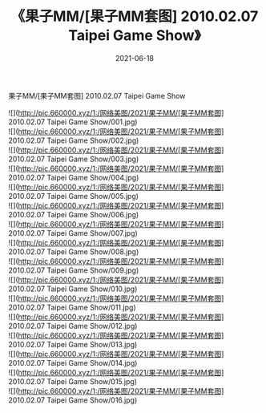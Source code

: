﻿---
layout: post
title:  《果子MM/[果子MM套图] 2010.02.07 Taipei Game Show》
date:   2021-06-18
img: http://pic.660000.xyz/1:/网络美图/2021/果子MM/[果子MM套图] 2010.02.07 Taipei Game Show/000.jpg
categories: [美女, 清纯, 唯美]
---

果子MM/[果子MM套图] 2010.02.07 Taipei Game Show

 ![](http://pic.660000.xyz/1:/网络美图/2021/果子MM/[果子MM套图] 2010.02.07 Taipei Game Show/001.jpg) <br>![](http://pic.660000.xyz/1:/网络美图/2021/果子MM/[果子MM套图] 2010.02.07 Taipei Game Show/002.jpg) <br>![](http://pic.660000.xyz/1:/网络美图/2021/果子MM/[果子MM套图] 2010.02.07 Taipei Game Show/003.jpg) <br>![](http://pic.660000.xyz/1:/网络美图/2021/果子MM/[果子MM套图] 2010.02.07 Taipei Game Show/004.jpg) <br>![](http://pic.660000.xyz/1:/网络美图/2021/果子MM/[果子MM套图] 2010.02.07 Taipei Game Show/005.jpg) <br>![](http://pic.660000.xyz/1:/网络美图/2021/果子MM/[果子MM套图] 2010.02.07 Taipei Game Show/006.jpg) <br>![](http://pic.660000.xyz/1:/网络美图/2021/果子MM/[果子MM套图] 2010.02.07 Taipei Game Show/007.jpg) <br>![](http://pic.660000.xyz/1:/网络美图/2021/果子MM/[果子MM套图] 2010.02.07 Taipei Game Show/008.jpg) <br>![](http://pic.660000.xyz/1:/网络美图/2021/果子MM/[果子MM套图] 2010.02.07 Taipei Game Show/009.jpg) <br>![](http://pic.660000.xyz/1:/网络美图/2021/果子MM/[果子MM套图] 2010.02.07 Taipei Game Show/010.jpg) <br>![](http://pic.660000.xyz/1:/网络美图/2021/果子MM/[果子MM套图] 2010.02.07 Taipei Game Show/011.jpg) <br>![](http://pic.660000.xyz/1:/网络美图/2021/果子MM/[果子MM套图] 2010.02.07 Taipei Game Show/012.jpg) <br>![](http://pic.660000.xyz/1:/网络美图/2021/果子MM/[果子MM套图] 2010.02.07 Taipei Game Show/013.jpg) <br>![](http://pic.660000.xyz/1:/网络美图/2021/果子MM/[果子MM套图] 2010.02.07 Taipei Game Show/014.jpg) <br>![](http://pic.660000.xyz/1:/网络美图/2021/果子MM/[果子MM套图] 2010.02.07 Taipei Game Show/015.jpg) <br>![](http://pic.660000.xyz/1:/网络美图/2021/果子MM/[果子MM套图] 2010.02.07 Taipei Game Show/016.jpg) <br>